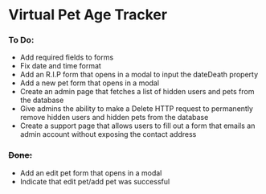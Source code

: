# Virtual Pet Age Tracker

### To Do:

- Add required fields to forms
- Fix date and time format
- Add an R.I.P form that opens in a modal to input the dateDeath property
- Add a new pet form that opens in a modal
- Create an admin page that fetches a list of hidden users and pets from the database
- Give admins the ability to make a Delete HTTP request to permanently remove hidden users and hidden pets from the database
- Create a support page that allows users to fill out a form that emails an admin account without exposing the contact address

### ~~Done:~~

- Add an edit pet form that opens in a modal
- Indicate that edit pet/add pet was successful